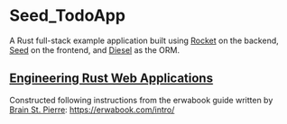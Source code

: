 # Seed_TodoApp

A Rust full-stack example application built using [Rocket](https://rocket.rs/) on the backend, [Seed](https://seed-rs.org/) on the frontend, and [Diesel](http://diesel.rs/) as the ORM.

## [Engineering Rust Web Applications](https://erwabook.com/)

Constructed following instructions from the erwabook guide written by [Brain St. Pierre](https://bstpierre.org/): https://erwabook.com/intro/